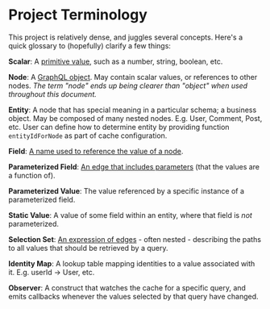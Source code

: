 # Project Terminology

This project is relatively dense, and juggles several concepts.  Here's a quick glossary to (hopefully) clarify a few things:

**Scalar**: A [primitive value](http://facebook.github.io/graphql/#sec-Scalars), such as a number, string, boolean, etc.

**Node**: A [GraphQL object](http://facebook.github.io/graphql/#sec-Objects). May contain scalar values, or references to other nodes. _The term "node" ends up being clearer than "object" when used throughout this document._

**Entity**: A node that has special meaning in a particular schema; a business object.  May be composed of many nested nodes.  E.g. User, Comment, Post, etc. User can define how to determine entity by providing function `entityIdForNode` as part of cache configuration.

**Field**: [A name used to reference the value of a node](http://facebook.github.io/graphql/#sec-Language.Fields).

**Parameterized Field**: [An edge that includes parameters](http://facebook.github.io/graphql/#sec-Object-Field-Arguments) (that the values are a function of).

**Parameterized Value**: The value referenced by a specific instance of a parameterized field.

**Static Value**: A value of some field within an entity, where that field is _not_ parameterized.

**Selection Set**: [An expression of edges](http://facebook.github.io/graphql/#sec-Selection-Sets) - often nested - describing the paths to all values that should be retrieved by a query.

**Identity Map**: A lookup table mapping identities to a value associated with it.  E.g. userId -> User, etc.

**Observer**: A construct that watches the cache for a specific query, and emits callbacks whenever the values selected by that query have changed.
